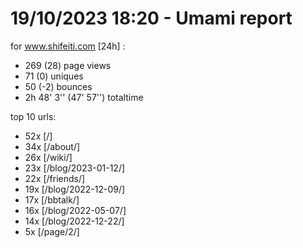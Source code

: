 # 19/10/2023 18:20 - Umami report
for www.shifeiti.com [24h] :

 - 269 (28) page views
 - 71 (0) uniques
 - 50 (-2) bounces
 - 2h 48' 3'' (47' 57'') totaltime


top 10 urls:
 - 52x [/]
 - 34x [/about/]
 - 26x [/wiki/]
 - 23x [/blog/2023-01-12/]
 - 22x [/friends/]
 - 19x [/blog/2022-12-09/]
 - 17x [/bbtalk/]
 - 16x [/blog/2022-05-07/]
 - 14x [/blog/2022-12-22/]
 - 5x [/page/2/]


